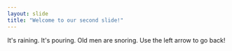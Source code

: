 ```yaml
---
layout: slide
title: "Welcome to our second slide!"
---
```

It's raining.  It's pouring.  Old men are snoring.
Use the left arrow to go back!
